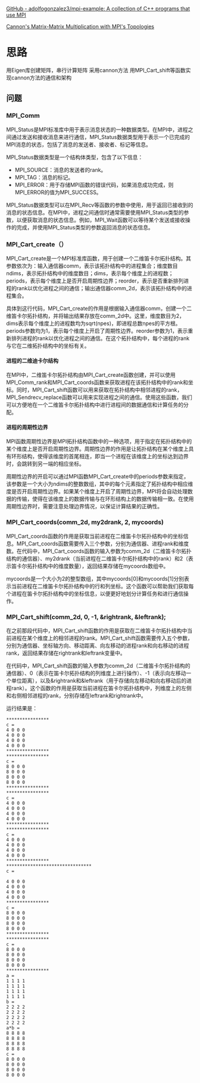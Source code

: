 
[GitHub - adolfogonzalez3/mpi-example: A collection of C++ programs that use MPI](https://github.com/adolfogonzalez3/mpi-example)

[Cannon's Matrix-Matrix Multiplication with MPI's Topologies](http://boron.physics.metu.edu.tr/ozdogan/GraduateParallelComputing.old/ceng505/node133.html)


# 思路

用Eigen库创建矩阵，串行计算矩阵
采用cannon方法
用MPI_Cart_shift等函数实现cannon方法的通信和架构

## 问题
### MPI_Comm
MPI_Status是MPI标准库中用于表示消息状态的一种数据类型。在MPI中，进程之间通过发送和接收消息来进行通信，MPI_Status数据类型用于表示一个已完成的MPI消息的状态，包括了消息的发送者、接收者、标记等信息。

MPI_Status数据类型是一个结构体类型，包含了以下信息：

-   MPI_SOURCE：消息的发送者的rank。
-   MPI_TAG：消息的标记。
-   MPI_ERROR：用于存储MPI函数的错误代码，如果消息成功完成，则MPI_ERROR的值为MPI_SUCCESS。

MPI_Status数据类型可以在MPI_Recv等函数的参数中使用，用于返回已接收到的消息的状态信息。在MPI中，进程之间通信时通常需要使用MPI_Status类型的参数，以便获取消息的状态信息。例如，MPI_Wait函数可以等待某个发送或接收操作的完成，并使用MPI_Status类型的参数返回消息的状态信息。

### MPI_Cart_create（）
MPI_Cart_create是一个MPI标准库函数，用于创建一个二维笛卡尔拓扑结构。其参数依次为：输入通信器comm，表示该拓扑结构中的进程集合；维度数目ndims，表示拓扑结构中的维度数目；dims，表示每个维度上的进程数；periods，表示每个维度上是否开启周期性边界；reorder，表示是否重新排列进程的rank以优化进程之间的通信；输出通信器comm_2d，表示该拓扑结构中的进程集合。

具体到这行代码，MPI_Cart_create的作用是根据输入通信器comm，创建一个二维笛卡尔拓扑结构，并将输出结果存放在comm_2d中。这里，维度数目为2，dims表示每个维度上的进程数均为sqrt(npes)，即进程总数npes的平方根。periods参数均为1，表示每个维度上开启了周期性边界。reorder参数为1，表示重新排列进程的rank以优化进程之间的通信。在这个拓扑结构中，每个进程的rank与它在二维拓扑结构中的坐标有关。

#### 进程的二维迪卡尔结构
在MPI中，二维笛卡尔拓扑结构由MPI_Cart_create函数创建，并可以使用MPI_Comm_rank和MPI_Cart_coords函数来获取进程在该拓扑结构中的rank和坐标。同时，MPI_Cart_shift函数可以用来获取在拓扑结构中相邻进程的rank，MPI_Sendrecv_replace函数可以用来实现进程之间的通信。使用这些函数，我们可以方便地在一个二维笛卡尔拓扑结构中进行进程间的数据通信和计算任务的分配。

#### 进程的周期性边界
MPI函数周期性边界是MPI拓扑结构函数中的一种选项，用于指定在拓扑结构中的某个维度上是否开启周期性边界。周期性边界的作用是让拓扑结构在某个维度上具有环形结构，使得该维度的首尾相连，即当一个进程在该维度上的坐标达到边界时，会跳转到另一端的相应坐标。

周期性边界的开启可以通过MPI函数MPI_Cart_create中的periods参数来指定，该参数是一个大小为ndims的整数数组，其中的每个元素指定了拓扑结构中相应维度是否开启周期性边界。如果某个维度上开启了周期性边界，MPI将会自动处理数据的传输，使得在该维度上的数据传输与在环形结构上的数据传输相一致。在使用周期性边界时，需要注意处理边界情况，以保证计算结果的正确性。

### MPI_Cart_coords(comm_2d, my2drank, 2, mycoords)
MPI_Cart_coords函数的作用是获取当前进程在二维笛卡尔拓扑结构中的坐标信息。MPI_Cart_coords函数需要传入三个参数，分别为通信器、进程rank和维度数。在代码中，MPI_Cart_coords函数的输入参数为comm_2d（二维笛卡尔拓扑结构的通信器）、my2drank（当前进程在二维笛卡尔拓扑结构中的rank）和2（表示笛卡尔拓扑结构中的维度数量），返回结果存储在mycoords数组中。

mycoords是一个大小为2的整型数组，其中mycoords[0]和mycoords[1]分别表示当前进程在二维笛卡尔拓扑结构中的行和列坐标。这个函数可以帮助我们获取每个进程在笛卡尔拓扑结构中的坐标信息，以便更好地划分计算任务和进行通信操作。

### MPI_Cart_shift(comm_2d, 0, -1, &rightrank, &leftrank);
在之前那段代码中，MPI_Cart_shift函数的作用是获取在二维笛卡尔拓扑结构中当前进程在某个维度上的相邻进程的rank。MPI_Cart_shift函数需要传入五个参数，分别为通信器、坐标轴方向、移动距离、向左移动的进程rank和向右移动的进程rank，返回结果存储在rightrank和leftrank变量中。

在代码中，MPI_Cart_shift函数的输入参数为comm_2d（二维笛卡尔拓扑结构的通信器）、0（表示在笛卡尔拓扑结构的列维度上进行操作）、-1（表示向左移动一个单位距离），以及&rightrank和&leftrank（用于存储向左移动和向右移动后的进程rank）。这个函数的作用是获取当前进程在笛卡尔拓扑结构中，列维度上的左侧和右侧相邻进程的rank，分别存储在leftrank和rightrank中。


运行结果是：
```
****************
c =
4 0 0 0
4 0 0 0
4 0 0 0
4 0 0 0
****************
****************
c =
8 0 0 0
8 0 0 0
8 0 0 0
8 0 0 0
****************
****************
c =
4 0 0 0
4 0 0 0
4 0 0 0
4 0 0 0
****************
****************
c =
4 0 0 0
4 0 0 0
4 0 0 0
4 0 0 0
****************
********************************
c =

4 0 0 0
4 0 0 0
4 0 0 0
4 0 0 0
****************
c =
8 0 0 0
8 0 0 0
8 0 0 0
8 0 0 0
****************
****************
c =
8 0 0 0
8 0 0 0
8 0 0 0
8 0 0 0
****************
a =
1 1 1 1
1 1 1 1
1 1 1 1
1 1 1 1
b =
2 2 2 2
2 2 2 2
2 2 2 2
2 2 2 2
a*b =
8 8 8 8
8 8 8 8
8 8 8 8
8 8 8 8
c =
8 0 0 0
8 0 0 0
8 0 0 0
8 0 0 0

```

